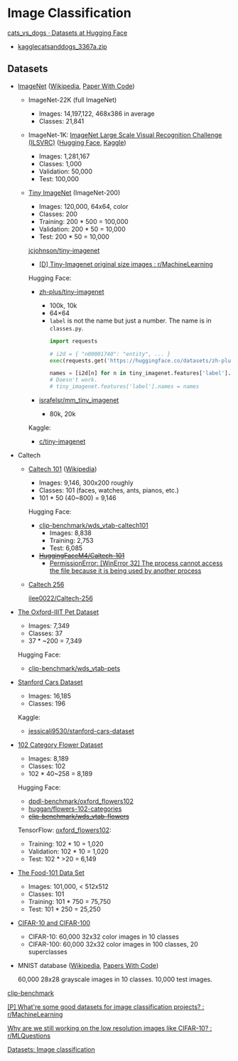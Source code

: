 # Image Classification
[cats_vs_dogs · Datasets at Hugging Face](https://huggingface.co/datasets/cats_vs_dogs)
- [kagglecatsanddogs_3367a.zip](https://web.archive.org/web/20200803203411/https://download.microsoft.com/download/3/E/1/3E1C3F21-ECDB-4869-8368-6DEBA77B919F/kagglecatsanddogs_3367a.zip)

## Datasets
- [ImageNet](https://image-net.org/index.php) ([Wikipedia](https://en.wikipedia.org/wiki/ImageNet), [Paper With Code](https://paperswithcode.com/dataset/imagenet))

  - ImageNet-22K (full ImageNet)
    - Images: 14,197,122, 468x386 in average
    - Classes: 21,841

  - ImageNet-1K: [ImageNet Large Scale Visual Recognition Challenge (ILSVRC)](https://image-net.org/challenges/LSVRC/index.php) ([Hugging Face](https://huggingface.co/datasets/imagenet-1k), [Kaggle](https://www.kaggle.com/c/imagenet-object-localization-challenge/overview/description))
    - Images: 1,281,167
    - Classes: 1,000
    - Validation: 50,000
    - Test: 100,000

  - [Tiny ImageNet](https://cs231n.stanford.edu/reports/2017/pdfs/930.pdf) (ImageNet-200)
    - Images: 120,000, 64x64, color
    - Classes: 200
    - Training: 200 * 500 = 100,000
    - Validation: 200 * 50 = 10,000
    - Test: 200 * 50 = 10,000

    [jcjohnson/tiny-imagenet](https://github.com/jcjohnson/tiny-imagenet)
    - [\[D\] Tiny-Imagenet original size images : r/MachineLearning](https://www.reddit.com/r/MachineLearning/comments/lw2iof/d_tinyimagenet_original_size_images/)

    Hugging Face:
    - [zh-plus/tiny-imagenet](https://huggingface.co/datasets/zh-plus/tiny-imagenet)
      - 100k, 10k
      - 64×64
      - `label` is not the name but just a number. The name is in `classes.py`.
        ```python
        import requests

        # i2d = { "n00001740": "entity", ... }
        exec(requests.get('https://huggingface.co/datasets/zh-plus/tiny-imagenet/raw/main/classes.py').text)

        names = [i2d[n] for n in tiny_imagenet.features['label'].names]
        # Doesn't work.
        # tiny_imagenet.features['label'].names = names
        ```

    - [israfelsr/mm\_tiny\_imagenet](https://huggingface.co/datasets/israfelsr/mm_tiny_imagenet)
      - 80k, 20k

    Kaggle:
    - [c/tiny-imagenet](https://www.kaggle.com/c/tiny-imagenet)

- Caltech
  - [Caltech 101](https://data.caltech.edu/records/mzrjq-6wc02) ([Wikipedia](https://en.wikipedia.org/wiki/Caltech_101))
    - Images: 9,146, 300x200 roughly
    - Classes: 101 (faces, watches, ants, pianos, etc.)
    - 101 * 50 (40~800) = 9,146

    Hugging Face:
    - [clip-benchmark/wds\_vtab-caltech101](https://huggingface.co/datasets/clip-benchmark/wds_vtab-caltech101)
      - Images: 8,838
      - Training: 2,753
      - Test: 6,085
    - ~~[HuggingFaceM4/Caltech-101](https://huggingface.co/datasets/HuggingFaceM4/Caltech-101)~~
      - [PermissionError: \[WinError 32\] The process cannot access the file because it is being used by another process](https://huggingface.co/datasets/HuggingFaceM4/Caltech-101/discussions/3)

  - [Caltech 256](https://data.caltech.edu/records/nyy15-4j048)

    [ilee0022/Caltech-256](https://huggingface.co/datasets/ilee0022/Caltech-256)

- [The Oxford-IIIT Pet Dataset](https://www.robots.ox.ac.uk/~vgg/data/pets/)
  - Images: 7,349
  - Classes: 37
  - 37 * ~200 = 7,349

  Hugging Face:
  - [clip-benchmark/wds_vtab-pets](https://huggingface.co/datasets/clip-benchmark/wds_vtab-pets)

- [Stanford Cars Dataset](https://ai.stanford.edu/~jkrause/cars/car_dataset.html)
  - Images: 16,185
  - Classes: 196

  Kaggle:
  - [jessicali9530/stanford-cars-dataset](https://www.kaggle.com/datasets/jessicali9530/stanford-cars-dataset)

- [102 Category Flower Dataset](https://www.robots.ox.ac.uk/~vgg/data/flowers/102/)
  - Images: 8,189
  - Classes: 102
  - 102 * 40~258 = 8,189

  Hugging Face:
  - [dpdl-benchmark/oxford_flowers102](https://huggingface.co/datasets/dpdl-benchmark/oxford_flowers102)
  - [huggan/flowers-102-categories](https://huggingface.co/datasets/huggan/flowers-102-categories)
  - ~~[clip-benchmark/wds_vtab-flowers](https://huggingface.co/datasets/clip-benchmark/wds_vtab-flowers)~~

  TensorFlow: [oxford\_flowers102](https://www.tensorflow.org/datasets/catalog/oxford_flowers102):
  - Training: 102 * 10 = 1,020
  - Validation: 102 * 10 = 1,020
  - Test: 102 * >20 = 6,149

- [The Food-101 Data Set](https://data.vision.ee.ethz.ch/cvl/datasets_extra/food-101/)
  - Images: 101,000, < 512x512
  - Classes: 101
  - Training: 101 * 750 = 75,750
  - Test: 101 * 250 = 25,250

- [CIFAR-10 and CIFAR-100](https://www.cs.toronto.edu/~kriz/cifar.html)
  - CIFAR-10: 60,000 32x32 color images in 10 classes
  - CIFAR-100: 60,000 32x32 color images in 100 classes, 20 superclasses

- MNIST database ([Wikipedia](https://en.wikipedia.org/wiki/MNIST_database), [Papers With Code](https://paperswithcode.com/sota/image-classification-on-mnist))

  60,000 28x28 grayscale images in 10 classes. 10,000 test images.

[clip-benchmark](https://huggingface.co/clip-benchmark?sort_datasets=downloads#datasets)

[\[P\] What're some good datasets for image classification projects? : r/MachineLearning](https://www.reddit.com/r/MachineLearning/comments/dkfgsb/p_whatre_some_good_datasets_for_image/)

[Why are we still working on the low resolution images like CIFAR-10? : r/MLQuestions](https://www.reddit.com/r/MLQuestions/comments/gi8p3a/why_are_we_still_working_on_the_low_resolution/)

[Datasets: Image classification](https://huggingface.co/docs/datasets/en/image_classification)